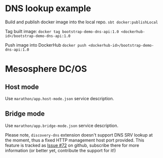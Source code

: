 DNS lookup example
==================

Build and publish docker image into the local repo.
`sbt docker:publishLocal`

Tag built image:
`docker tag bootstrap-demo-dns-api:1.0 <dockerhub-id>/bootstrap-demo-dns-api:1.0`

Push image into DockerHub 
`docker push <dockerhub-id>/bootstrap-demo-dns-api:1.0`

Mesosphere DC/OS
================

Host mode
---------
Use `marathon/app.host-mode.json` service description.

Bridge mode
-----------

Use `marathon/app.bridge-mode.json` service description.

Please note, `discovery-dns` extension doesn't support DNS SRV lookup at the moment, thus a fixed HTTP management host port provided. This feature is tracked as [Issue #72](https://github.com/akka/akka-management/issues/72) on github, subscribe there for more information (or better yet, contribute the support for it!)

